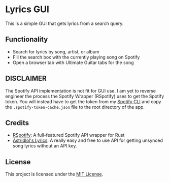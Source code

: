 # Lyrics GUI

This is a simple GUI that gets lyrics from a search query.

## Functionality

- Search for lyrics by song, artist, or album
- Fill the search box with the currently playing song on Spotify
- Open a browser tab with Ultimate Guitar tabs for the song


## DISCLAIMER
The Spotify API implementation is not fit for GUI use. I am yet to reverse engineer the process the Spotify Wrapper (RSpotify) uses to get the Spotify token. You will instead have to get the token from my [Spotify CLI](https://github.com/tyropro/rs-spotify-lyrics) and copy the `.spotify-token-cache.json` file to the root directory of the app.


## Credits

- [RSpotify](https://github.com/ramsayleung/rspotify): A full-featured Spotify API wrapper for Rust
- [Astridlol's Lyrics](https://github.com/astridlol/lyrics): A really easy and free to use API for getting unsynced song lyrics without an API key.

## License

This project is licensed under the [MIT License](LICENSE).